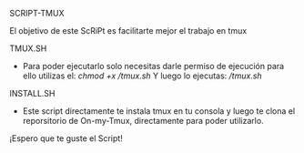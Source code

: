 SCRIPT-TMUX

El objetivo de este ScRiPt es facilitarte mejor el trabajo en tmux

TMUX.SH

- Para poder ejecutarlo solo necesitas darle permiso de ejecución
  para ello utilizas el: _chmod +x /tmux.sh_
  Y luego lo ejecutas: _/tmux.sh_


INSTALL.SH

- Este script directamente te instala tmux en tu consola y luego te clona
  el reporsitorio de On-my-Tmux, directamente para poder utilizarlo.

¡Espero que te guste el Script!
